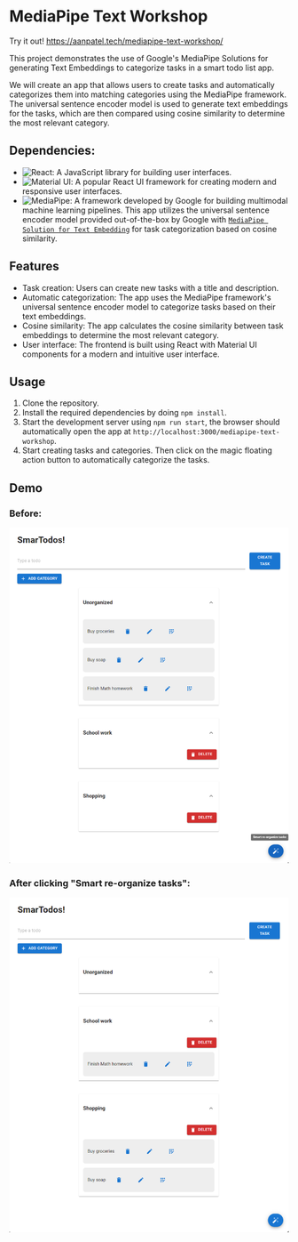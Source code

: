 # MediaPipe Text Workshop

Try it out! https://aanpatel.tech/mediapipe-text-workshop/

This project demonstrates the use of Google's MediaPipe Solutions for generating Text Embeddings to categorize tasks in a smart todo list app.

We will create an app that allows users to create tasks and automatically categorizes them into matching categories using the MediaPipe framework. The universal sentence encoder model is used to generate text embeddings for the tasks, which are then compared using cosine similarity to determine the most relevant category.

## Dependencies:
- ![React](https://img.shields.io/badge/-React-61DAFB?logo=react&logoColor=white): A JavaScript library for building user interfaces.
- ![Material UI](https://img.shields.io/badge/-Material%20UI-0081CB?logo=material-ui&logoColor=white): A popular React UI framework for creating modern and responsive user interfaces.
- ![MediaPipe](https://img.shields.io/badge/-MediaPipe-00A1D6?logo=google&logoColor=white): A framework developed by Google for building multimodal machine learning pipelines. This app utilizes the universal sentence encoder model provided out-of-the-box by Google with [`MediaPipe Solution for Text Embedding`](https://developers.google.com/mediapipe/solutions/text/text_embedder) for task categorization based on cosine similarity.

## Features
- Task creation: Users can create new tasks with a title and description.
- Automatic categorization: The app uses the MediaPipe framework's universal sentence encoder model to categorize tasks based on their text embeddings.
- Cosine similarity: The app calculates the cosine similarity between task embeddings to determine the most relevant category.
- User interface: The frontend is built using React with Material UI components for a modern and intuitive user interface.

## Usage
1. Clone the repository.
2. Install the required dependencies by doing `npm install`.
3. Start the development server using `npm run start`, the browser should automatically open the app at `http://localhost:3000/mediapipe-text-workshop`.
4. Start creating tasks and categories. Then click on the magic floating action button to automatically categorize the tasks.

## Demo

### Before:
![Image](./docs/eg1.png)

### After clicking "Smart re-organize tasks":
![Image](./docs/eg2.png)

